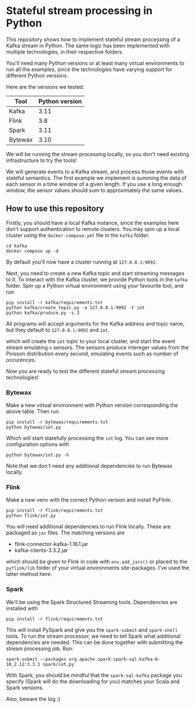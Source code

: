 # Stateful stream processing in Python

This repository shows how to implement stateful stream processing of a Kafka
stream in Python. The same logic has been implemented with multiple
technologies, in their respective folders.

You'll need many Python versions or at least many virtual environments to run
all the examples, since the technologies have varying support for different
Python versions.

Here are the versions we tested:

| Tool | Python version |
| -- | -- |
| Kafka | 3.11 |
| Flink | 3.8 |
| Spark | 3.11 |
| Bytewax | 3.10 |

We will be running the stream processing locally, so you don't need existing
infrastructure to try the tools!

We will generate events to a Kafka stream, and process those events with
stateful semantics. The first example we implement is summing the data of each
sensor in a time window of a given length. If you use a long enough window, the
sensor values should sum to approximately the same values.

## How to use this repository

Firstly, you should have a local Kafka instance, since the examples here don't
support authentication to remote clusters. You may spin up a local cluster using
the `docker-compose.yml` file in the `kafka` folder.

```shell
cd kafka
docker compose up -d
```

By default you'll now have a cluster running at `127.0.0.1:9092`.

Next, you need to create a new Kafka topic and start streaming messages to it.
To interact with the Kafka cluster, we provide Python tools in the `kafka`
folder. Spin up a Python virtual environment using your favourite tool, and run

```shell
pip install -r kafka/requirements.txt
python kafka/create_topic.py -a 127.0.0.1:9092 -t iot
python kafka/produce.py -s 3
```

All programs will accept arguments for the Kafka address and topic name, but
they default to `127.0.0.1:9092` and `iot`.

which will create the `iot` topic to your local cluster, and start the event
stream emulating `n` sensors. The sensors produce intereger values from the
Poisson distribution every second, emulating events such as number of
occurences.

Now you are ready to test the different stateful stream processing technologies!

### Bytewax

Make a new virtual environment with Python version corresponding the above
table. Then run

```shell
pip install -r bytewax/requirements.txt
python bytewax/iot.py
```

Which will start statefully processing the `iot` log. You can see more
configuration options with

```shell
python bytewax/iot.py -h
```

Note that we don't need any additional dependencies to run Bytewax locally.

### Flink

Make a new venv with the correct Python version and install PyFlink:

```shell
pip install -r flink/requirements.txt
python flink/iot.py
```

You will need additional dependencies to run Flink locally. These are packaged
as `jar` files. The matching versions are

- flink-connector-kafka-1.16.1.jar
- kafka-clients-3.3.2.jar

which should be given to Flink in code with `env.add_jars()` or placed to the
`pyflink/lib` folder of your virtual environments site-packages. I've used the
latter method here.

### Spark

We'll be using the Spark Structured Streaming tools. Dependencies are installed
with 

```shell
pip install -r flink/requirements.txt
```

This will install PySpark and give you the `spark-submit` and `spark-shell`
tools. To run the stream processor, we need to tell Spark what additional
dependencies are needed. This can be done together with submitting the stream
processing job. Run:

```shell
spark-submit --packages org.apache.spark:spark-sql-kafka-0-10_2.12:3.3.1 spark/iot.py
```

With Spark, you should be mindful that the
`spark-sql-kafka` package you specify (Spark will do the downloading for you)
matches your Scala and Spark versions.

Also, beware the log :) 
